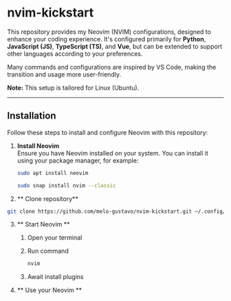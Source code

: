 # nvim-kickstart

This repository provides my Neovim (NVIM) configurations, designed to enhance your coding experience. It's configured primarily for **Python**, **JavaScript (JS)**, **TypeScript (TS)**, and **Vue**, but can be extended to support other languages according to your preferences.

Many commands and configurations are inspired by VS Code, making the transition and usage more user-friendly.

**Note:** This setup is tailored for Linux (Ubuntu).

---

## Installation

Follow these steps to install and configure Neovim with this repository:

1. **Install Neovim**  
   Ensure you have Neovim installed on your system. You can install it using your package manager, for example:
   ```bash
   sudo apt install neovim
   ```

   ```bash
   sudo snap install nvim --classic
   ```

2. ** Clone repository**
  ```bash
  git clone https://github.com/melo-gustavo/nvim-kickstart.git ~/.config/nvim
  ```

3. ** Start Neovim **
   1. Open your terminal

   2. Run command
      ```bash
      nvim
      ```
      
   3. Await install plugins
  
4. ** Use your Neovim **

